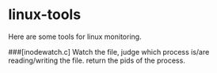 linux-tools
====================
Here are some tools for linux monitoring.

###[inodewatch.c]
Watch the file, judge which process is/are reading/writing the file.
return the pids of the process.

